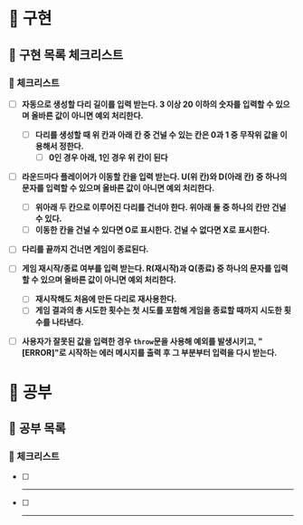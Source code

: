 # 🚀 구현

## 🧾 구현 목록 체크리스트

### 🚨 체크리스트

- [ ] **자동으로 생성할 다리 길이를 입력 받는다. 3 이상 20 이하의 숫자를 입력할 수 있으며 올바른 값이 아니면 예외 처리한다.** 
  - [ ] **다리를 생성할 때 위 칸과 아래 칸 중 건널 수 있는 칸은 0과 1 중 무작위 값을 이용해서 정한다.**
    - [ ] **0인 경우 아래, 1인 경우 위 칸이 된다**
- [ ] **라운드마다 플레이어가 이동할 칸을 입력 받는다. U(위 칸)와 D(아래 칸) 중 하나의 문자를 입력할 수 있으며 올바른 값이 아니면 예외 처리한다.**
  - [ ] **위아래 두 칸으로 이루어진 다리를 건너야 한다. 위아래 둘 중 하나의 칸만 건널 수 있다.**
  - [ ] **이동한 칸을 건널 수 있다면 O로 표시한다. 건널 수 없다면 X로 표시한다.**
- [ ] **다리를 끝까지 건너면 게임이 종료된다.**
- [ ] **게임 재시작/종료 여부를 입력 받는다. R(재시작)과 Q(종료) 중 하나의 문자를 입력할 수 있으며 올바른 값이 아니면 예외 처리한다.**
  - [ ] **재시작해도 처음에 만든 다리로 재사용한다.**
  - [ ] **게임 결과의 총 시도한 횟수는 첫 시도를 포함해 게임을 종료할 때까지 시도한 횟수를 나타낸다.**
- [ ] **사용자가 잘못된 값을 입력한 경우 `throw`문을 사용해 예외를 발생시키고, "[ERROR]"로 시작하는 에러 메시지를 출력 후 그 부분부터 입력을 다시 받는다.**


# 🚀 공부

## 🧾 공부 목록

### 🚨 체크리스트

- [ ] ** **
- [ ] ** **
